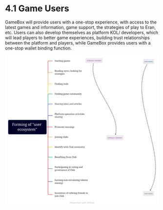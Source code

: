 # 4.1 Game Users

GameBox will provide users with a one-stop experience, with access to the latest games and information, game support, the strategies of play to Eran, etc. Users can also develop themselves as platform KOL/ developers, which will lead players to better game experiences, building trust relationships between the platform and players, while GameBox provides users with a one-stop wallet binding function.

![](../.gitbook/assets/2.png)
